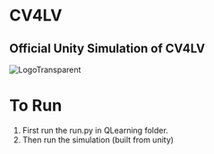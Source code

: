 # CV4LV

## Official Unity Simulation of CV4LV

![LogoTransparent](https://user-images.githubusercontent.com/74582280/179825066-07637f9d-decd-4436-91c2-8a538bd2ba85.png)

# To Run

1. First run the run.py in QLearning folder.
2. Then run the simulation (built from unity)

